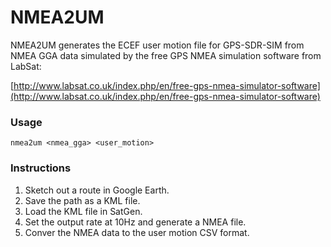 # NMEA2UM

NMEA2UM generates the ECEF user motion file for GPS-SDR-SIM from
NMEA GGA data simulated by the free GPS NMEA simulation software
from LabSat:

[http://www.labsat.co.uk/index.php/en/free-gps-nmea-simulator-software](http://www.labsat.co.uk/index.php/en/free-gps-nmea-simulator-software)

### Usage

```
nmea2um <nmea_gga> <user_motion>
```

### Instructions

1. Sketch out a route in Google Earth.
2. Save the path as a KML file.
3. Load the KML file in SatGen.
4. Set the output rate at 10Hz and generate a NMEA file.
5. Conver the NMEA data to the user motion CSV format.
